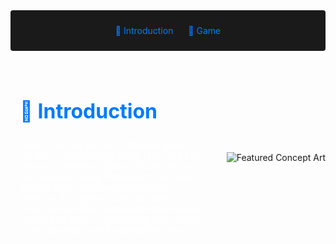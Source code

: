 <!-- Summary Section with Navigation -->

<div style="background:rgb(26, 26, 26); padding: 1.5rem; margin-bottom: 2rem; border-radius: 4px; text-align: center;">
<a href="#introduction" style="color: #007bff; text-decoration: none; margin: 0 10px;">🌟 Introduction </a>
<a href="#game" style="color: #007bff; text-decoration: none; margin: 0 10px;">👾 Game </a>

</div>

<!-- Main Content with Anchor -->
<div id="introduction" style="display: flex; align-items: center; margin: 2rem 0;">
    <div style="flex: 1; padding: 0 15px; color: #fff;">
        <h2 style="font-size: 2rem; color: #007bff;">🌟 Introduction</h2>
        <p>
            Tape It is a fast-paced multiplayer game created in just 3.5 days using Unity and ENet. Players compete as police officers who must use a unique taping mechanic to surround various clues scattered throughout a mansion. The goal is to secure more evidence than your opponents within a one-minute time limit. To get ahead, you can also stunt your opponent by taping their faces.
        </p>
    </div>
    <img src="https://i.imgur.com/2ldxkpv.png" 
         alt="Featured Concept Art" 
         style="margin-left: 12px;">
</div>
